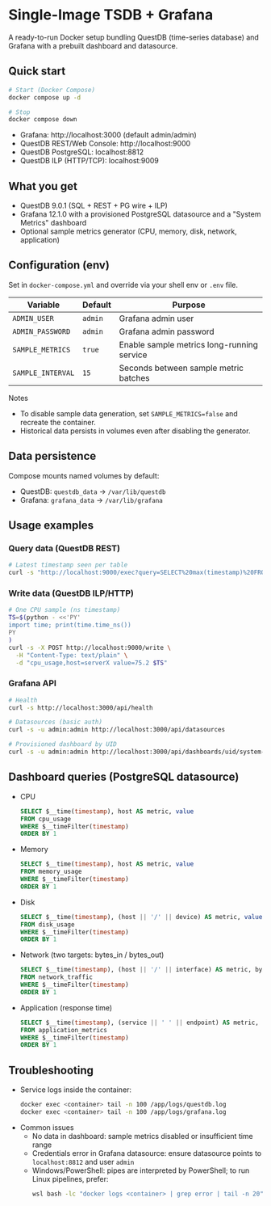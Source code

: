 # Single-Image TSDB + Grafana

A ready-to-run Docker setup bundling QuestDB (time-series database) and Grafana with a prebuilt dashboard and datasource.

## Quick start

```bash
# Start (Docker Compose)
docker compose up -d

# Stop
docker compose down
```

- Grafana: http://localhost:3000 (default admin/admin)
- QuestDB REST/Web Console: http://localhost:9000
- QuestDB PostgreSQL: localhost:8812
- QuestDB ILP (HTTP/TCP): localhost:9009

## What you get
- QuestDB 9.0.1 (SQL + REST + PG wire + ILP)
- Grafana 12.1.0 with a provisioned PostgreSQL datasource and a "System Metrics" dashboard
- Optional sample metrics generator (CPU, memory, disk, network, application)

## Configuration (env)
Set in `docker-compose.yml` and override via your shell env or `.env` file.

| Variable | Default | Purpose |
|----------|---------|---------|
| `ADMIN_USER` | `admin` | Grafana admin user |
| `ADMIN_PASSWORD` | `admin` | Grafana admin password |
| `SAMPLE_METRICS` | `true` | Enable sample metrics long-running service |
| `SAMPLE_INTERVAL` | `15` | Seconds between sample metric batches |

Notes
- To disable sample data generation, set `SAMPLE_METRICS=false` and recreate the container.
- Historical data persists in volumes even after disabling the generator.

## Data persistence
Compose mounts named volumes by default:
- QuestDB: `questdb_data` → `/var/lib/questdb`
- Grafana: `grafana_data` → `/var/lib/grafana`

## Usage examples

### Query data (QuestDB REST)
```bash
# Latest timestamp seen per table
curl -s "http://localhost:9000/exec?query=SELECT%20max(timestamp)%20FROM%20cpu_usage"
```

### Write data (QuestDB ILP/HTTP)
```bash
# One CPU sample (ns timestamp)
TS=$(python - <<'PY'
import time; print(time.time_ns())
PY
)
curl -s -X POST http://localhost:9000/write \
  -H "Content-Type: text/plain" \
  -d "cpu_usage,host=serverX value=75.2 $TS"
```

### Grafana API
```bash
# Health
curl -s http://localhost:3000/api/health

# Datasources (basic auth)
curl -s -u admin:admin http://localhost:3000/api/datasources

# Provisioned dashboard by UID
curl -s -u admin:admin http://localhost:3000/api/dashboards/uid/system-metrics
```

## Dashboard queries (PostgreSQL datasource)
- CPU
  ```sql
  SELECT $__time(timestamp), host AS metric, value
  FROM cpu_usage
  WHERE $__timeFilter(timestamp)
  ORDER BY 1
  ```
- Memory
  ```sql
  SELECT $__time(timestamp), host AS metric, value
  FROM memory_usage
  WHERE $__timeFilter(timestamp)
  ORDER BY 1
  ```
- Disk
  ```sql
  SELECT $__time(timestamp), (host || '/' || device) AS metric, value
  FROM disk_usage
  WHERE $__timeFilter(timestamp)
  ORDER BY 1
  ```
- Network (two targets: bytes_in / bytes_out)
  ```sql
  SELECT $__time(timestamp), (host || '/' || interface) AS metric, bytes_in AS value
  FROM network_traffic
  WHERE $__timeFilter(timestamp)
  ORDER BY 1
  ```
- Application (response time)
  ```sql
  SELECT $__time(timestamp), (service || ' ' || endpoint) AS metric, response_time AS value
  FROM application_metrics
  WHERE $__timeFilter(timestamp)
  ORDER BY 1
  ```

## Troubleshooting
- Service logs inside the container:
  ```bash
  docker exec <container> tail -n 100 /app/logs/questdb.log
  docker exec <container> tail -n 100 /app/logs/grafana.log
  ```
- Common issues
  - No data in dashboard: sample metrics disabled or insufficient time range
  - Credentials error in Grafana datasource: ensure datasource points to `localhost:8812` and user `admin`
  - Windows/PowerShell: pipes are interpreted by PowerShell; to run Linux pipelines, prefer:
    ```bash
    wsl bash -lc "docker logs <container> | grep error | tail -n 20"
    ```
